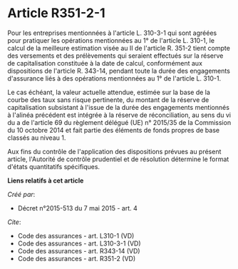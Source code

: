 # Article R351-2-1

Pour les entreprises mentionnées à l'article L. 310-3-1 qui sont agréées pour pratiquer les opérations mentionnées au 1° de
l'article L. 310-1, le calcul de la meilleure estimation visée au II de l'article R. 351-2 tient compte des versements et des
prélèvements qui seraient effectués sur la réserve de capitalisation constituée à la date de calcul, conformément aux
dispositions de l'article R. 343-14, pendant toute la durée des engagements d'assurance liés à des opérations mentionnées au
1° de l'article L. 310-1. 

Le cas échéant, la valeur actuelle attendue, estimée sur la base de la courbe des taux sans risque pertinente, du montant de
la réserve de capitalisation subsistant à l'issue de la durée des engagements mentionnés à l'alinéa précédent est intégrée à
la réserve de réconciliation, au sens du vi du a de l'article 69 du règlement délégué (UE) n° 2015/35 de la Commission du 10
octobre 2014 et fait partie des éléments de fonds propres de base classés au niveau 1. 

Aux fins du contrôle de l'application des dispositions prévues au présent article, l'Autorité de contrôle prudentiel et de
résolution détermine le format d'états quantitatifs spécifiques.

**Liens relatifs à cet article**

_Créé par_:

  - Décret n°2015-513 du 7 mai 2015 - art. 4

_Cite_:

  - Code des assurances - art. L310-1 (VD)
  - Code des assurances - art. L310-3-1 (VD)
  - Code des assurances - art. R343-14 (VD)
  - Code des assurances - art. R351-2 (VD)
